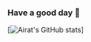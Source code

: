 ### Have a good day 🌱

[![Airat's GitHub stats](https://github-readme-stats.vercel.app/api?username=Airat102vb)]
